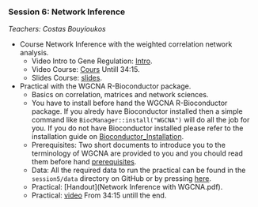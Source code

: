 ### Session 6: Network Inference

*Teachers: Costas Bouyioukos*

- Course Network Inference with the weighted correlation network analysis.
    - Video Intro to Gene Regulation: [Intro](https://www.youtube.com/watch?v=_-ikACMbbxE&feature=youtu.be&t=2250).
    - Video Course: [Cours](https://www.youtube.com/watch?v=2f6UubLLoUk) Untill 34:15.
    - Slides Course: [slides](WGCNA_seance5.pdf).
- Practical with the WGCNA R-Bioconductor package.
    - Basics on correlation, matrices and network sciences.
    - You have to install before hand the WGCNA R-Bioconductor package. If you alredy have Bioconductor installed then a simple command like `BiocManager::install("WGCNA")` will do all the job for you. If you do not have Bioconductor installed please refer to the installation guide on [Bioconductor\_Installation](http://bioconductor.org/install/).
    - Prerequisites: Two short documents to introduce you to the terminology of WGCNA are provided to you and you chould read them before hand [prerequisites](prerequisites/).
    - Data: All the required data to run the practical can be found in the `session5/data` directory on GitHub or by pressing [here](data/).
    - Practical: [Handout](Network Inference with WGCNA.pdf).
    - Practical: [video](https://www.youtube.com/watch?v=2f6UubLLoUk&t=2054) From 34:15 untill the end.

